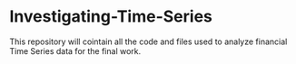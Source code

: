 # Investigating-Time-Series
This repository will cointain all the code and files used to analyze financial Time Series data for the final work.
